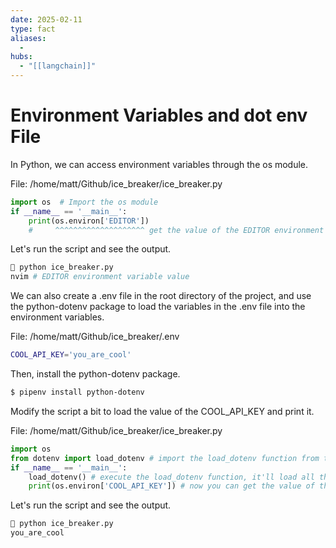 ```yaml
---
date: 2025-02-11
type: fact
aliases:
  -
hubs:
  - "[[langchain]]"
---
```


# Environment Variables and dot env File

In Python, we can access environment variables through the os module.

File: /home/matt/Github/ice_breaker/ice_breaker.py
```python
import os  # Import the os module
if __name__ == '__main__':
    print(os.environ['EDITOR'])
    #     ^^^^^^^^^^^^^^^^^^^^ get the value of the EDITOR environment variable
```

Let's run the script and see the output.

```bash
 python ice_breaker.py 
nvim # EDITOR environment variable value
```

We can also create a .env file in the root directory of the project, and use the python-dotenv package to load the variables in the .env file into the environment variables.

File: /home/matt/Github/ice_breaker/.env
```sh
COOL_API_KEY='you_are_cool'
```

Then, install the python-dotenv package.

```bash
$ pipenv install python-dotenv
```

Modify the script a bit to load the value of the COOL_API_KEY and print it.

File: /home/matt/Github/ice_breaker/ice_breaker.py
```python
import os
from dotenv import load_dotenv # import the load_dotenv function from the dotenv module
if __name__ == '__main__':
    load_dotenv() # execute the load_dotenv function, it'll load all the variables in the .env file into the environment variables
    print(os.environ['COOL_API_KEY']) # now you can get the value of the COOL_API_KEY as an environment variable
```

Let's run the script and see the output.

```bash
 python ice_breaker.py
you_are_cool
```





